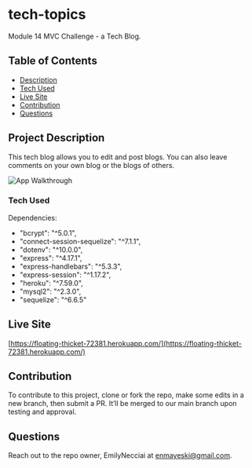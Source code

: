 # tech-topics
Module 14 MVC Challenge - a Tech Blog.

## Table of Contents
- [Description](#project-description)
- [Tech Used](#tech-used)
- [Live Site](#live-site)
- [Contribution](#contribution)
- [Questions](#questions)


## Project Description
This tech blog allows you to edit and post blogs. You can also leave comments on your own blog or the blogs of others.

![App Walkthrough]()

### Tech Used

Dependencies: 
- "bcrypt": "^5.0.1",
- "connect-session-sequelize": "^7.1.1",
- "dotenv": "^10.0.0",
- "express": "^4.17.1",
- "express-handlebars": "^5.3.3",
- "express-session": "^1.17.2",
- "heroku": "^7.59.0",
- "mysql2": "^2.3.0",
- "sequelize": "^6.6.5"

## Live Site 
[https://floating-thicket-72381.herokuapp.com/](https://floating-thicket-72381.herokuapp.com/)

## Contribution
To contribute to this project, clone or fork the repo, make some edits in a new branch, then submit a PR. It’ll be merged to our main branch upon testing and approval.

## Questions
Reach out to the repo owner, EmilyNecciai at enmayeski@gmail.com.

